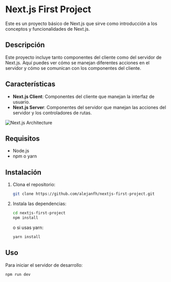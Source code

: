 # Next.js First Project

Este es un proyecto básico de Next.js que sirve como introducción a los conceptos y funcionalidades de Next.js.

## Descripción

Este proyecto incluye tanto componentes del cliente como del servidor de Next.js. Aquí puedes ver cómo se manejan diferentes acciones en el servidor y cómo se comunican con los componentes del cliente.

## Características

- **Next.js Client**: Componentes del cliente que manejan la interfaz de usuario.
- **Next.js Server**: Componentes del servidor que manejan las acciones del servidor y los controladores de rutas.

![Next.js Architecture](./image.png)

## Requisitos

- Node.js
- npm o yarn

## Instalación

1. Clona el repositorio:
   ```bash
   git clone https://github.com/alejanfh/nextjs-first-project.git
   ```
2. Instala las dependencias:
   ```bash
   cd nextjs-first-project
   npm install
   ```
   o si usas yarn:
   ```bash
   yarn install
   ```

## Uso

Para iniciar el servidor de desarrollo:

```bash
npm run dev
```
